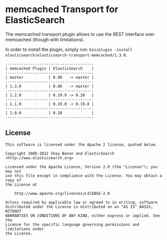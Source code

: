 memcached Transport for ElasticSearch
==================================

The memcached transport plugin allows to use the REST interface over memcached (though with limitations).

In order to install the plugin, simply run: `bin/plugin -install elasticsearch/elasticsearch-transport-memcached/1.3.0`.

    ---------------------------------------
    | memcached Plugin | ElasticSearch    |
    ---------------------------------------
    | master           | 0.90   -> master |
    ---------------------------------------
    | 1.3.0            | 0.90   -> master |
    ---------------------------------------
    | 1.2.0            | 0.19.9 -> 0.20   |
    ---------------------------------------
    | 1.1.0            | 0.19.0 -> 0.19.8 |
    ---------------------------------------
    | 1.0.0            | 0.18             |
    ---------------------------------------

License
-------

    This software is licensed under the Apache 2 license, quoted below.

    Copyright 2009-2012 Shay Banon and ElasticSearch <http://www.elasticsearch.org>

    Licensed under the Apache License, Version 2.0 (the "License"); you may not
    use this file except in compliance with the License. You may obtain a copy of
    the License at

        http://www.apache.org/licenses/LICENSE-2.0

    Unless required by applicable law or agreed to in writing, software
    distributed under the License is distributed on an "AS IS" BASIS, WITHOUT
    WARRANTIES OR CONDITIONS OF ANY KIND, either express or implied. See the
    License for the specific language governing permissions and limitations under
    the License.
